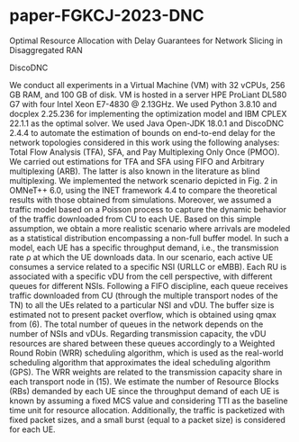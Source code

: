 # paper-FGKCJ-2023-DNC

Optimal Resource Allocation with Delay Guarantees for Network Slicing in Disaggregated RAN

DiscoDNC

We conduct all experiments in a Virtual Machine (VM) with 32 vCPUs, 256 GB RAM, and 100 GB of disk. VM is hosted in a server HPE ProLiant DL580 G7 with four Intel Xeon E7-4830 @ 2.13GHz. We used Python 3.8.10 and docplex 2.25.236 for implementing the optimization model and IBM CPLEX 22.1.1 as the optimal solver. We used Java Open-JDK 18.0.1 and DiscoDNC 2.4.4 to automate the estimation of bounds on end-to-end delay for the network topologies considered in this work using the following analyses: Total Flow Analysis (TFA), SFA, and Pay Multiplexing Only Once (PMOO). We carried out estimations for TFA and SFA using FIFO and Arbitrary multiplexing (ARB). The latter is also known in the literature as blind multiplexing. We implemented the network scenario depicted in Fig. 2 in OMNeT++ 6.0, using the INET framework 4.4 to compare the theoretical results with those obtained from simulations. Moreover, we assumed a traffic model based on a Poisson process to capture the dynamic behavior of the traffic downloaded from CU to each UE. Based on this simple assumption, we obtain a more realistic scenario where arrivals are modeled as a statistical distribution encompassing a non-full buffer model. In such a model, each UE has a specific throughput demand, i.e., the transmission rate ρ at which the UE downloads data. In our scenario, each active UE consumes a service related to a specific NSI (URLLC or eMBB). Each RU is associated with a specific vDU from the cell perspective, with different queues for different NSIs. Following a FIFO discipline, each queue receives traffic downloaded from CU (through the multiple transport nodes of the TN) to all the UEs related to a particular NSI and vDU. The buffer size is estimated not to present packet overflow, which is obtained using qmax from (6). The total number of queues in the network depends on the number of NSIs and vDUs. Regarding transmission capacity, the vDU resources are shared between these queues accordingly to a Weighted Round Robin (WRR) scheduling algorithm, which is used as the real-world scheduling algorithm that approximates the ideal scheduling algorithm (GPS). The WRR weights are related to the transmission capacity share in each transport node in (15). We estimate the number of Resource Blocks (RBs) demanded by each UE since the throughput demand of each UE is known by assuming a fixed MCS value and considering TTI as the baseline time unit for resource allocation. Additionally, the traffic is packetized with fixed packet sizes, and a small burst (equal to a packet size) is considered for each UE.
